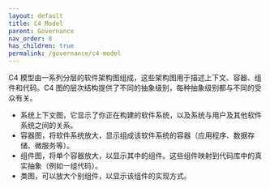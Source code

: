 ```yaml
---
layout: default
title: C4 Model
parent: Governance
nav_order: 8
has_children: true
permalink: /governance/c4-model
---
```


C4 模型由一系列分层的软件架构图组成，这些架构图用于描述上下文、容器、组件和代码。C4 图的层次结构提供了不同的抽象级别，每种抽象级别都与不同的受众有关。

- 系统上下文图，它显示了你正在构建的软件系统，以及系统与用户及其他软件系统之间的关系。
- 容器图，将软件系统放大，显示组成该软件系统的容器（应用程序、数据存储、微服务等）。
- 组件图，将单个容器放大，以显示其中的组件。这些组件映射到代码库中的真实抽象（例如一组代码）。
- 类图，可以放大个别组件，以显示该组件的实现方式。

